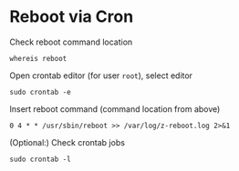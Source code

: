# Reboot via Cron

Check reboot command location

    whereis reboot

Open crontab editor (for user `root`), select editor

    sudo crontab -e

Insert reboot command (command location from above)

    0 4 * * /usr/sbin/reboot >> /var/log/z-reboot.log 2>&1

(Optional:) Check crontab jobs

    sudo crontab -l
